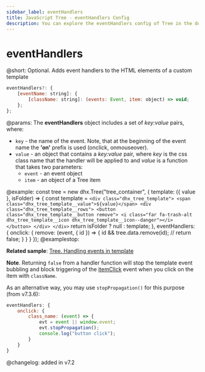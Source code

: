 ```yaml
---
sidebar_label: eventHandlers
title: JavaScript Tree - eventHandlers Config 
description: You can explore the eventHandlers config of Tree in the documentation of the DHTMLX JavaScript UI library. Browse developer guides and API reference, try out code examples and live demos, and download a free 30-day evaluation version of DHTMLX Suite.
---
```


# eventHandlers

@short: Optional. Adds event handlers to the HTML elements of a custom template

~~~js
eventHandlers?: {
    [eventName: string]: {
        [className: string]: (events: Event, item: object) => void; 
    };
};
~~~

@params:
The **eventHandlers** object includes a set of *key:value* pairs, where:

- `key` - the name of the event. Note, that at the beginning of the event name the **'on'** prefix is used (onclick, onmouseover).
- `value` - an object that contains a *key:value* pair, where *key* is the css class name that the handler will be applied to and *value* is a function that takes two parameters:
  - `event` - an event object
  - `item` - an object of a Tree item

@example:
const tree = new dhx.Tree("tree_container", {
    template: ({ value }, isFolder) => {
        const template = `
            <div class="dhx_tree_template">
                <span class="dhx_tree_template__value">${value}</span>
                <div class="dhx_tree_template__rows">
                    <button class="dhx_tree_template__button remove">
                        <i class="far fa-trash-alt dhx_tree_template__icon dhx_tree_template__icon--danger"></i>
                    </button>
                </div>
            </div>
        `
        return isFolder ? null : template;
    },
    eventHandlers: {
        onclick: {
            remove: (event, { id }) => {
                id && tree.data.remove(id);
                // return false;
            }
        }
    }
});
@examplestop:

**Related sample**: [Tree. Handling events in template](https://snippet.dhtmlx.com/hg3f50td)

**Note**. Returning `false` from a handler function will stop the template event bubbling and block triggering of the [itemClick](tree/api/tree_itemclick_event.md) event when you click on the item with `className`.

As an alternative way, you may use `stopPropagation()` for this purpose (from v7.3.6):

~~~js
eventHandlers: {
    onclick: {
        class_name: (event) => {                              
            evt = event || window.event;
            evt.stopPropagation();
            console.log("button click");
        }
    }
}
~~~

@changelog: added in v7.2
